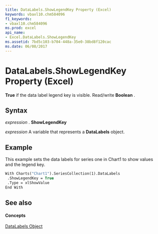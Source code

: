 ```yaml
---
title: DataLabels.ShowLegendKey Property (Excel)
keywords: vbaxl10.chm584096
f1_keywords:
- vbaxl10.chm584096
ms.prod: excel
api_name:
- Excel.DataLabels.ShowLegendKey
ms.assetid: 7bd5c103-b704-448a-35e0-38bd8f120cac
ms.date: 06/08/2017
---
```



# DataLabels.ShowLegendKey Property (Excel)

 **True** if the data label legend key is visible. Read/write **Boolean** .


## Syntax

 _expression_ . **ShowLegendKey**

 _expression_ A variable that represents a **DataLabels** object.


## Example

This example sets the data labels for series one in Chart1 to show values and the legend key.


```vb
With Charts("Chart1").SeriesCollection(1).DataLabels 
 .ShowLegendKey = True 
 .Type = xlShowValue 
End With
```


## See also


#### Concepts


[DataLabels Object](datalabels-object-excel.md)

